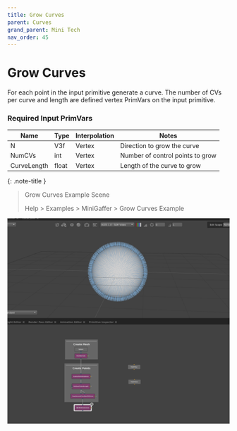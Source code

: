 ```yaml
---
title: Grow Curves
parent: Curves
grand_parent: Mini Tech
nav_order: 45
---
```


# Grow Curves

For each point in the input primitive generate a curve. The number of CVs per curve and length are defined vertex PrimVars on the input primitive.

### Required Input PrimVars

| Name        | Type  | Interpolation | Notes                            |
|-------------|-------|---------------|----------------------------------|
| N           | V3f   | Vertex        | Direction to grow the curve      |
| NumCVs      | int   | Vertex        | Number of control points to grow |
| CurveLength | float | Vertex        | Length of the curve to grow      |

{: .note-title }
> Grow Curves Example Scene
>
> Help > Examples > MiniGaffer > Grow Curves Example
>

![](../../assets/GrowCurvesExample.png)